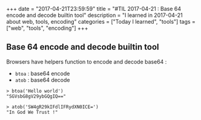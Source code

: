 +++
date = "2017-04-21T23:59:59"
title = "#TIL 2017-04-21 : Base 64 encode and decode builtin tool"
description = "I learned in 2017-04-21 about web, tools, encoding"
categories = ["Today I learned", "tools"]
tags = ["web", "tools", "encoding"]
+++



## Base 64 encode and decode builtin tool

Browsers have helpers function to encode and decode base64 :

- `btoa` : base64 encode
- `atob` : base64 decode

```
> btoa('Hello world')
"SGVsbG8gV29ybGQgIQ=="

> atob('SW4gR29kIFdlIFRydXN0ICE=')
"In God We Trust !"
```
